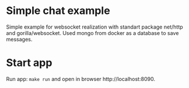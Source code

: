 # Simple chat example

Simple example for websocket realization with standart package net/http and gorilla/websocket. Used mongo from docker as a database to save messages.

# Start app

Run app: ```make run``` and open in browser http://localhost:8090.